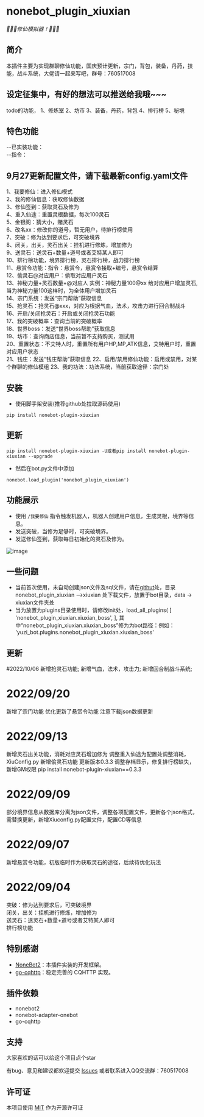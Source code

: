 # nonebot_plugin_xiuxian

_:tada::tada::tada:修仙模拟器！:tada::tada::tada:_

## 简介

本插件主要为实现群聊修仙功能，国庆预计更新，宗门，背包，装备，丹药，技能，战斗系统，大佬请一起来写吧，群号：760517008

## 设定征集中，有好的想法可以推送给我哦~~~
todo的功能，
1、修炼室
2、坊市
3、装备，丹药，背包
4、排行榜
5、秘境

## 特色功能

--已实装功能：<br>
--指令：<br>
## 9月27更新配置文件，请下载最新config.yaml文件
  1、我要修仙：进入修仙模式<br>
  2、我的修仙信息：获取修仙数据<br>
  3、修仙签到：获取灵石及修为<br>
  4、重入仙途：重置灵根数据，每次100灵石<br>
  5、金银阁：猜大小，赌灵石<br>
  6、改名xx：修改你的道号，暂无用户，待排行榜使用<br>
  7、突破：修为达到要求后，可突破境界<br>
  8、闭关，出关，灵石出关：挂机进行修炼，增加修为<br>
  9、送灵石：送灵石+数量+道号或者艾特某人即可<br>
  10、排行榜功能，境界排行榜，灵石排行榜，战力排行榜<br>
  11、悬赏令功能：指令：悬赏令，悬赏令接取+编号，悬赏令结算<br>
  12、偷灵石@对应用户：偷取对应用户灵石<br>
  13、神秘力量+灵石数量+@对应人  实例：神秘力量100@xx  给对应用户增加灵石,当为神秘力量100这样时，为全体用户增加灵石<br>
  14、宗门系统：发送“宗门帮助”获取信息<br>
  15、抢灵石：抢灵石@xxx，对应为根据气血，法术，攻击力进行回合制战斗<br>
  16、开启/关闭抢灵石：开启或关闭抢灵石功能<br>
  17、我的突破概率：查询当前的突破概率<br>
  18、世界boss：发送“世界boss帮助”获取信息<br>
  19、坊市：查询商店信息，当前暂不支持购买，测试用<br>
  20、重置状态：不艾特人时，重置所有用户HP,MP,ATK信息，艾特用户时，重置对应用户状态<br>
  21、钱庄：发送“钱庄帮助”获取信息
  22、启用/禁用修仙功能：启用或禁用，对某个群聊的修仙模组
  23、我的功法：功法系统，当前获取途径：宗门处



## 安装

- 使用脚手架安装(推荐github处拉取源码使用)

```
pip install nonebot-plugin-xiuxian
```
## 更新
```
pip install nonebot-plugin-xiuxian -U或者pip install nonebot-plugin-xiuxian --upgrade
```

- 然后在bot.py文件中添加

```
nonebot.load_plugin('nonebot_plugin_xiuxian')
```

## 功能展示

- 使用 `/我要修仙` 指令触发机器人，机器人创建用户信息，生成灵根，境界等信息。
- 发送突破，当修为足够时，可突破境界。
- 发送修仙签到，获取每日初始化的灵石及修为。

![image](https://user-images.githubusercontent.com/44226600/187607785-3ea934f4-2b5c-418e-9b99-e8a8e5562125.png)

## 一些问题

- 当前首次使用，未自动创建json文件及sql文件，请在[githut](https://github.com/s52047qwas/nonebot_plugin_xiuxian)处，目录nonebot_plugin_xiuxian ——>xiuxian
处下载文件，放置于bot目录，data -> xiuxian文件夹处
- 当为放置为plugins目录使用时，请修改init处，load_all_plugins(
        [
            'nonebot_plugin_xiuxian.xiuxian_boss',
        ],
  其中“nonebot_plugin_xiuxian.xiuxian_boss”修为为bot路径：例如：
  'yuzi_bot.plugins.nonebot_plugin_xiuxian.xiuxian_boss'
  


## 更新
#2022/10/06
新增抢灵石功能;
新增气血，法术，攻击力;
新增回合制战斗系统;

# 2022/09/20
新增了宗门功能
优化更新了悬赏令功能
注意下载json数据更新

# 2022/09/13
新增灵石出关功能，消耗对应灵石增加修为
调整重入仙途为配置处调整消耗，XiuConfig.py
新增偷灵石功能
更新版本0.3.3
调整存档显示，修复排行榜缺失，新增GM权限
pip install nonebot-plugin-xiuxian==0.3.3

# 2022/09/09
部分境界信息从数据库分离为json文件，调整各项配置文件，更新各个json格式，需替换更新，新增Xiuconfig.py配置文件，配置CD等信息

# 2022/09/07
新增悬赏令功能，初版临时作为获取灵石的途径，后续待优化玩法<br>
# 2022/09/04
突破：修为达到要求后，可突破境界<br>
闭关，出关：挂机进行修炼，增加修为<br>
送灵石：送灵石+数量+道号或者艾特某人即可<br>
排行榜功能<br>

## 特别感谢

- [NoneBot2](https://github.com/nonebot/nonebot2)：本插件实装的开发框架。
- [go-cqhttp](https://github.com/Mrs4s/go-cqhttp)：稳定完善的 CQHTTP 实现。

## 插件依赖

- nonebot2
- nonebot-adapter-onebot
- go-cqhttp

## 支持

大家喜欢的话可以给这个项目点个star

有bug、意见和建议都欢迎提交 [Issues](https://github.com/s52047qwas/nonebot_plugin_xiuxian/issues) 
或者联系进入QQ交流群：760517008

## 许可证
本项目使用 [MIT](https://choosealicense.com/licenses/mit/) 作为开源许可证

